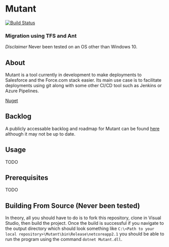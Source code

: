 ﻿# Mutant
[![Build Status](https://dev.azure.com/amorrison17/Mutant/_apis/build/status/a-morrison.Mutant?branchName=master)](https://dev.azure.com/amorrison17/Mutant/_build/latest?definitionId=1&branchName=master)
### Migration using TFS and Ant
*Disclaimer* Never been tested on an OS other than Windows 10.

## About
Mutant is a tool currently in development to make deployments to Salesforce and the Force.com stack easier.
Its main use case is to facilitate deployments using git along with some other CI/CD tool such as Jenkins or Azure Pipelines.

[Nuget](https://www.nuget.org/packages/AMorrison.Mutant/)

## Backlog
A publicly accessable backlog and roadmap for Mutant can be found [here](https://dev.azure.com/amorrison17/Mutant/_workitems/recentlyupdated)
although it may not be up to date.

## Usage
TODO

## Prerequisites
TODO

## Building From Source (Never been tested)
In theory, all you should have to do is to fork this repository, clone in Visual Studio, then build the project.
Once the build is successful if you navigate to the output directory which should look something like
`C:\<Path to your local repository>\Mutant\bin\Release\netcoreapp2.1` you should be able to run the program 
using the command `dotnet Mutant.dll`.
